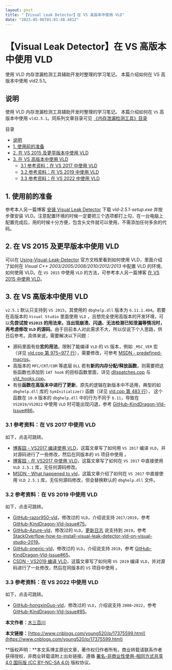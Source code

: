 ```yaml
---
layout: post
title: "【Visual Leak Detector】在 VS 高版本中使用 VLD"
date: "2023-05-06T01:01:48.481Z"
---
```

【Visual Leak Detector】在 VS 高版本中使用 VLD
=====================================

使用 VLD 内存泄漏检测工具辅助开发时整理的学习笔记。 本篇介绍如何在 VS 高版本中使用 vld2.5.1。

说明
--

使用 VLD 内存泄漏检测工具辅助开发时整理的学习笔记。 本篇介绍如何在 `VS` 高版本中使用 `vld2.5.1`。同系列文章目录可见 [《内存泄漏检测工具》目录](https://www.cnblogs.com/young520/p/17255583.html)

目录

*   [说明](#说明)
*   [1\. 使用前的准备](#1-使用前的准备)
*   [2\. 在 VS 2015 及更早版本中使用 VLD](#2-在-vs-2015-及更早版本中使用-vld)
*   [3\. 在 VS 高版本中使用 VLD](#3-在-vs-高版本中使用-vld)
    *   [3.1 参考资料：在 VS 2017 中使用 VLD](#31-参考资料在-vs-2017-中使用-vld)
    *   [3.2 参考资料：在 VS 2019 中使用 VLD](#32-参考资料在-vs-2019-中使用-vld)
    *   [3.3 参考资料：在 VS 2022 中使用 VLD](#33-参考资料在-vs-2022-中使用-vld)

  

1\. 使用前的准备
----------

参考本人另一篇博客 [安装 Visual Leak Detector](https://www.cnblogs.com/young520/p/17240460.html) 下载 _vld-2.5.1-setup.exe_ 并按步骤安装 VLD。注意配置环境的时候一定要把三个选项都打上勾，在一台电脑上配置完成后，用的时候十分方便，包含头文件就可以使用，不需添加任何多余的代码。

2\. 在 VS 2015 及更早版本中使用 VLD
--------------------------

可以在 [Using-Visual-Leak-Detector](https://github.com/KindDragon/vld/wiki/Using-Visual-Leak-Detector) 官方文档里看到如何使用 VLD，里面介绍了如何在 _Visual C++ 2003/2005/2008/2010/2012/2013_ 中配置 VLD 的环境、如何使用 VLD。在 `VS 2015` 中使用 `VLD` 的方法，可参考本人另一篇博客 [在 VS 2015 中使用 VLD](https://www.cnblogs.com/young520/p/17255583.html)。

3\. 在 VS 高版本中使用 VLD
-------------------

`v2.5.1` 默认只支持到 `VS 2015`，其使用的 `dbghelp.dll` 版本为 `6.11.1.404`。若要在高版本的 `Visual Studio` 里面使用 `VLD` ，且想完全使用高版本的开发环境，可以**先尝试按 `VS2015` 的用法来，当出现崩溃、闪退、无法检测已知泄漏等情况时，再考虑修改 `VLD` 的源码**。由于目前本人对此需求不大，所以仅说下个人思路，供日后参考。具体来说，需要解决以下问题：

*   源码里面有些**宏的用法**，限制了能编译 `VLD` 的 `VS` 版本，例如 `_MSC_VER` 宏（详见 [vld.cpp 第 975~977 行](https://github.com/KindDragon/vld/blob/master/src/vld.cpp)），需要修改，可参考 [MSDN - predefined-macros](https://learn.microsoft.com/en-us/cpp/preprocessor/predefined-macros?view=msvc-170)。
*   高版本的 `MFC/CRT/COM` 等底层 `DLL` 若有**新的内存分配/释放函数**，则需要把这些函数也添加到 `IAT hook` 的目标函数里面，详见 [dllspatches.cpp](https://github.com/KindDragon/vld/blob/master/src/dllspatches.cpp) 与 [vld\_hooks.cpp](https://github.com/KindDragon/vld/blob/master/src/vld_hooks.cpp)。
*   有些**函数在高版本中进行了更新**，原先的逻辑在新版本中不适用，典型的如 `dbghelp.dll` 库的 `SymInitialize()` 函数（详见 [vld.cpp 第 483 行](https://github.com/KindDragon/vld/blob/master/src/vld.cpp)）， 这个函数在 `10.0` 版本的 `dbghelp.dll` 中的行为不同于 `6.11`，导致在 `VS2019/VS2022` 中使用 `VLD` 时可能出现闪退，参考 [GitHub-KindDragon-Vld-Issue#86](https://github.com/KindDragon/vld/issues/86)。

### 3.1 参考资料：在 VS 2017 中使用 VLD

如下，点击可跳转。

*   [博客园 - VS2017 编译使用 VLD](https://www.cnblogs.com/LinTeX9527/p/11127319.html)，这篇文章写了如何用 `VS 2017` 编译 `VLD`，并对源码进行了一些修改，然后在同版本的 `VS` 项目中使用 。
*   [博客园 - 在 VS2017 中使用 VLD](https://www.cnblogs.com/WindSun/p/10415248.html)，这篇文章写了如何在 `VS 2017` 中直接使用 `VLD 2.5.1` 库，无任何源码修改。
*   [MSDN - What happened to vld](https://social.msdn.microsoft.com/Forums/vstudio/en-US/2757577d-923b-4c35-9500-fb44ee60aee4/what-happened-to-vld?forum=visualstudiogeneral)，这篇文章介绍了如何在 `VS 2017` 中直接使用 `VLD 2.5.1` 库，无任何源码修改，但会替换默认的 `dbghelp.dll` 文件。

### 3.2 参考资料：在 VS 2019 中使用 VLD

如下，点击可跳转。

*   [GitHub-razor950-vld](https://github.com/razor950/vld/releases/tag/2.5.2)，修改过的 `VLD`，介绍说支持 `2017/2019`，参考 [GitHub-KindDragon-Vld-Issue#75](https://github.com/KindDragon/vld/issues/75)。
*   [GitHub-Azure-vld](https://github.com/Azure/vld)，修改过的 `VLD`，[更新日志](https://github.com/Azure/vld/blob/master/CHANGES.txt) 说支持到 `2019`，参考 [StackOverflow-how-to-install-visual-leak-detector-vld-on-visual-studio-2019](https://stackoverflow.com/questions/58439722/how-to-install-visual-leak-detector-vld-on-visual-studio-2019)。
*   [GitHub-oneiric-vld](https://github.com/oneiric/vld)，修改过的 `VLD`，介绍说支持 `2019`，参考 [GitHub-KindDragon-Vld-Issue#65](https://github.com/KindDragon/vld/issues/65)。
*   [CSDN - VS2019 编译 VLD](https://blog.csdn.net/youyicc/article/details/103762127)，这篇文章写了如何用 `VS 2019` 编译 `VLD`，并对源码进行了一处修改，然后在同版本的 `VS` 项目中使用 。

### 3.3 参考资料：在 VS 2022 中使用 VLD

如下，点击可跳转。

*   [GitHub-hongxinGuo-vld](https://github.com/hongxinGuo/vld)，修改过的 `VLD`，介绍说支持 `2008~2022`，参考 [GitHub-KindDragon-Vld-Issue#85](https://github.com/KindDragon/vld/issues/85)。

**本文作者：**[木三百川](https://www.cnblogs.com/young520/)

**本文链接：**[https://www.cnblogs.com/young520/p/17375599.html](https://www.cnblogs.com/young520/p/17375599.html)

**版权声明：**本文系博主原创文章，著作权归作者所有。商业转载请联系作者获得授权，非商业转载请附上出处链接。遵循 [署名-非商业性使用-相同方式共享 4.0 国际版 (CC BY-NC-SA 4.0)](https://creativecommons.org/licenses/by-nc-nd/4.0/ "BY-NC-SA") 版权协议。
